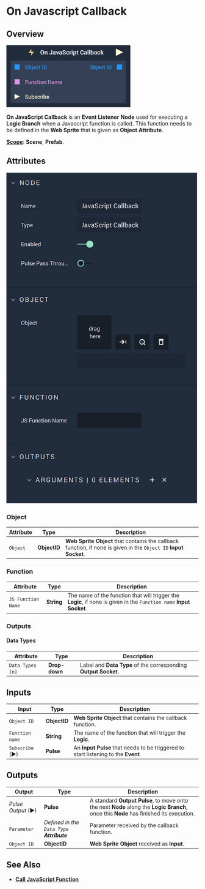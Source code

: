 # On Javascript Callback

## Overview

![The On JavaScript Callback Node.](../../../.gitbook/assets/onjavascriptcallbackupdatedimage.png)

**On JavaScript Callback** is an **Event Listener** **Node** used for executing a **Logic Branch** when a Javascript function is called. This function needs to be defined in the **Web Sprite** that is given as **Object** **Attribute**.

[**Scope**](../../overview.md#scopes): **Scene**, **Prefab**.

## Attributes

![The On JavaScript Callback Node.](<../../../.gitbook/assets/javascriptcallbackattributes - Copy.png>)

### Object

| Attribute | Type         | Description                                                                                                          |
| --------- | ------------ | -------------------------------------------------------------------------------------------------------------------- |
| `Object`  | **ObjectID** | **Web Sprite** **Object** that contains the callback function, if none is given in the `Object ID` **Input Socket**. |

### Function

| Attribute          | Type       | Description                                                                                                         |
| ------------------ | ---------- | ------------------------------------------------------------------------------------------------------------------- |
| `JS Function Name` | **String** | The name of the function that will trigger the **Logic**, if none is given in the `Function name` **Input Socket**. |

### Outputs

#### Data Types

| Attribute        | Type          | Description                                                         |
| ---------------- | ------------- | ------------------------------------------------------------------- |
| `Data Types [n]` | **Drop-down** | Label and **Data Type** of the corresponding **Output** **Socket**. |

## Inputs

| Input           | Type         | Description                                                                        |
| --------------- | ------------ | ---------------------------------------------------------------------------------- |
| `Object ID`     | **ObjectID** | **Web Sprite** **Object** that contains the callback function.                     |
| `Function name` | **String**   | The name of the function that will trigger the **Logic**.                          |
| `Subscribe` (►) | **Pulse**    | An **Input Pulse** that needs to be triggered to start listening to the **Event**. |

## Outputs

| Output             | Type                                         | Description                                                                                                                            |
| ------------------ | -------------------------------------------- | -------------------------------------------------------------------------------------------------------------------------------------- |
| _Pulse Output_ (►) | **Pulse**                                    | A standard **Output Pulse**, to move onto the next **Node** along the **Logic Branch**, once this **Node** has finished its execution. |
| `Parameter`        | _Defined in the `Data Type`_ _**Attribute**_ | Parameter received by the callback function.                                                                                           |
| `Object ID`        | **ObjectID**                                 | **Web Sprite** **Object** received as **Input**.                                                                                       |

## See Also

* [**Call JavaScript Function**](../../web/call-javascript-function.md)
